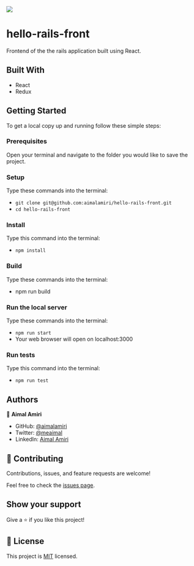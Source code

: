 ![](https://img.shields.io/badge/Microverse-blueviolet)

# hello-rails-front

Frontend of the the rails application built using React.

## Built With

- React
- Redux

## Getting Started

To get a local copy up and running follow these simple steps:

### Prerequisites

Open your terminal and navigate to the folder you would like to save the project.

### Setup

Type these commands into the terminal:

- `git clone git@github.com:aimalamiri/hello-rails-front.git`
- `cd hello-rails-front`

### Install

Type this command into the terminal:

- `npm install`

### Build

Type these commands into the terminal:

- npm run build

### Run the local server

Type these commands into the terminal:

- `npm run start`
- Your web browser will open on localhost:3000

### Run tests

Type this command into the terminal:

- `npm run test`

## Authors

👤 **Aimal Amiri**

- GitHub: [@aimalamiri](https://github.com/aimalamiri)
- Twitter: [@meaimal](https://twitter.com/meaimal)
- LinkedIn: [Aimal Amiri](https://linkedin.com/in/aimal-amiri)


## 🤝 Contributing

Contributions, issues, and feature requests are welcome!

Feel free to check the [issues page](../../issues/).

## Show your support

Give a ⭐️ if you like this project!

## 📝 License

This project is [MIT](./MIT.md) licensed.

